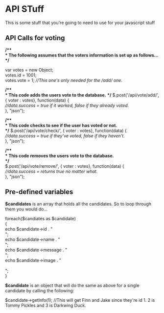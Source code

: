 # API STuff #
  
This is some stuff that you're going to need to use for your javascript stuff


## API Calls for voting ##

__/**__  
 __* The following assumes that the voters information is set up as follows...__  
 __*/__  

var votes  = new Object;  
votes.id   = 1001;  
votes.vote = 1; _//This one's only needed for the /add/ one._  
  
  
__/**__  
 __* This code adds the users vote to the database.__ 
 __*/__
$.post('/api/vote/add/', { voter : votes}, function(data) {  
	_//data.success = true if it worked, false if they already voted._  
}, "json");  
  
__/**__  
 __* This code checks to see if the user has voted or not.__  
 __*/__
$.post('/api/vote/check/', { voter : votes}, function(data) {  
	_//data.success = true if they've voted, false if they haven't._  
}, "json");  
  
__/**__  
 __* This code removes the users vote to the database.__  
 __*/__  
$.post('/api/vote/remove/', { voter : votes}, function(data) {  
	_//data.success = returns true no matter what._  
}, "json");

## Pre-defined variables ##
  
__$candidates__ is an array that holds all the candidates. So to loop through them you would do...  
  
  foreach($candiates as $candidate)  
  {  
  	echo $candidate->id . "<br />";  
  	echo $candidate->name . "<br />";  
  	echo $candidate->message . "<br />";  
  	echo $candidate->image . "<br /><br />";  
  }  
   
__$candidate__ is an object that will do the same as above for a single candidate by calling the following:  
  
  $candidate->getInfo(1); //This will get Finn and Jake since they're id 1. 2 is Tommy Pickles and 3 is Darkwing Duck.  